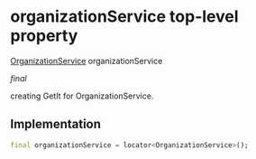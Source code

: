 


# organizationService top-level property









[OrganizationService](../services_org_service/OrganizationService-class.md) organizationService
  
_<span class="feature">final</span>_



<p>creating GetIt for OrganizationService.</p>



## Implementation

```dart
final organizationService = locator<OrganizationService>();
```








